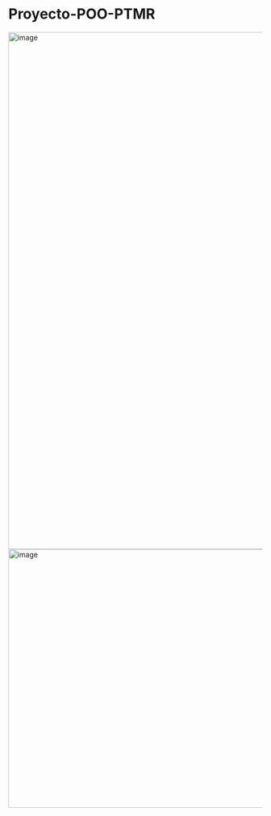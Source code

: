 # Proyecto-POO-PTMR
<img width="1024" height="1024" alt="image" src="https://github.com/user-attachments/assets/fb391a9d-2016-4e3f-9a63-4f54f61ef585" />
<img width="512" height="512" alt="image" src="https://github.com/user-attachments/assets/eebb055b-5d77-4b97-8517-b05afeaf83b8" />
